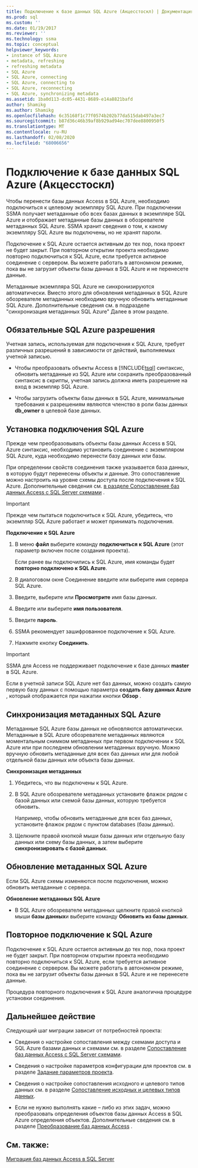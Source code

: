 ```yaml
---
title: Подключение к базе данных SQL Azure (Акцесстоскл) | Документация Майкрософт
ms.prod: sql
ms.custom: ''
ms.date: 01/19/2017
ms.reviewer: ''
ms.technology: ssma
ms.topic: conceptual
helpviewer_keywords:
- instance of SQL Azure
- metadata, refreshing
- refreshing metadata
- SQL Azure
- SQL Azure, connecting
- SQL Azure, connecting to
- SQL Azure, reconnecting
- SQL Azure, synchronizing metadata
ms.assetid: 1ba0d113-dc05-4431-8689-e14a8821bafd
author: Shamikg
ms.author: Shamikg
ms.openlocfilehash: 6c35168f1c77f0574b202b77da515dab497a3ec7
ms.sourcegitcommit: b87d36c46b39af8b929ad94ec707dee8800950f5
ms.translationtype: MT
ms.contentlocale: ru-RU
ms.lasthandoff: 02/08/2020
ms.locfileid: "68006656"
---
```

# <a name="connecting-to-azure-sql-db-accesstosql"></a>Подключение к базе данных SQL Azure (Акцесстоскл)
Чтобы перенести базы данных Access в SQL Azure, необходимо подключиться к целевому экземпляру SQL Azure. При подключении SSMA получает метаданные обо всех базах данных в экземпляре SQL Azure и отображает метаданные базы данных в обозревателе метаданных SQL Azure. SSMA хранит сведения о том, к какому экземпляру SQL Azure вы подключены, но не хранят пароли.  
  
Подключение к SQL Azure остается активным до тех пор, пока проект не будет закрыт. При повторном открытии проекта необходимо повторно подключиться к SQL Azure, если требуется активное соединение с сервером. Вы можете работать в автономном режиме, пока вы не загрузит объекты базы данных в SQL Azure и не перенесете данные.  
  
Метаданные экземпляра SQL Azure не синхронизируются автоматически. Вместо этого для обновления метаданных в SQL Azure обозревателе метаданных необходимо вручную обновить метаданные SQL Azure. Дополнительные сведения см. в подразделе "синхронизация метаданных SQL Azure" Далее в этом разделе.  
  
## <a name="required-sql-azure-permissions"></a>Обязательные SQL Azure разрешения  
Учетная запись, используемая для подключения к SQL Azure, требует различных разрешений в зависимости от действий, выполняемых учетной записью.  
  
-   Чтобы преобразовать объекты Access в [!INCLUDE[tsql](../../includes/tsql-md.md)] синтаксис, обновить метаданные из SQL Azure или сохранить преобразованный синтаксис в скрипты, учетная запись должна иметь разрешение на вход в экземпляр SQL Azure.  
  
-   Чтобы загрузить объекты базы данных в SQL Azure, минимальные требования к разрешениям являются членство в роли базы данных **db_owner** в целевой базе данных.  
  
## <a name="establishing-a-sql-azure-connection"></a>Установка подключения SQL Azure  
Прежде чем преобразовывать объекты базы данных Access в SQL Azure синтаксис, необходимо установить соединение с экземпляром SQL Azure, куда необходимо перенести базу данных или базы.  
  
При определении свойств соединения также указывается база данных, в которую будут перенесены объекты и данные. Это сопоставление можно настроить на уровне схемы доступа после подключения к SQL Azure. Дополнительные сведения см. [в разделе Сопоставление баз данных Access с SQL Server схемами](mapping-source-and-target-databases-accesstosql.md) .  
  
> [!IMPORTANT]  
> Прежде чем пытаться подключиться к SQL Azure, убедитесь, что экземпляр SQL Azure работает и может принимать подключения.  
  
**Подключение к SQL Azure**  
  
1.  В меню **файл** выберите команду **подключиться к SQL Azure** (этот параметр включен после создания проекта).  
  
    Если ранее вы подключились к SQL Azure, имя команды будет **повторно подключено к SQL Azure**.  
  
2.  В диалоговом окне Соединение введите или выберите имя сервера SQL Azure.  
  
3.  Введите, выберите или **Просмотрите** имя базы данных.  
  
4.  Введите или выберите **имя пользователя**.  
  
5.  Введите **пароль**.  
  
6.  SSMA рекомендует зашифрованное подключение к SQL Azure.  
  
7.  Нажмите кнопку **Соединить**.  
  
> [!IMPORTANT]  
> SSMA для Access не поддерживает подключение к базе данных **master** в SQL Azure.  
  
Если в учетной записи SQL Azure нет баз данных, можно создать самую первую базу данных с помощью параметра **создать базу данных Azure** , который отображается при нажатии кнопки **Обзор** .  
  
## <a name="synchronizing-sql-azure-metadata"></a>Синхронизация метаданных SQL Azure  
Метаданные SQL Azure базы данных не обновляются автоматически. Метаданные в SQL Azure обозревателе метаданных являются моментальным снимком метаданных при первом подключении к SQL Azure или при последнем обновлении метаданных вручную. Можно вручную обновить метаданные для всех баз данных или для любой отдельной базы данных или объекта базы данных.  
  
**Синхронизация метаданных**  
  
1.  Убедитесь, что вы подключены к SQL Azure.  
  
2.  В SQL Azure обозревателе метаданных установите флажок рядом с базой данных или схемой базы данных, которую требуется обновить.  
  
    Например, чтобы обновить метаданные для всех баз данных, установите флажок рядом с пунктом databases (базы данных).  
  
3.  Щелкните правой кнопкой мыши базы данных или отдельную базу данных или схему базы данных, а затем выберите **синхронизировать с базой данных**.  
  
## <a name="refreshing-sql-azure-metadata"></a>Обновление метаданных SQL Azure  
Если SQL Azure схемы изменяются после подключения, можно обновить метаданные с сервера.  
  
**Обновление метаданных SQL Azure**  
  
-   В SQL Azure обозревателе метаданных щелкните правой кнопкой мыши **базы данных**и выберите команду **Обновить из базы данных**.  
  
## <a name="reconnecting-to-sql-azure"></a>Повторное подключение к SQL Azure  
Подключение к SQL Azure остается активным до тех пор, пока проект не будет закрыт. При повторном открытии проекта необходимо повторно подключиться к SQL Azure, если требуется активное соединение с сервером. Вы можете работать в автономном режиме, пока вы не загрузит объекты базы данных в SQL Azure и не перенесете данные.  
  
Процедура повторного подключения к SQL Azure аналогична процедуре установки соединения.  
  
## <a name="next-step"></a>Дальнейшее действие  
Следующий шаг миграции зависит от потребностей проекта:  
  
-   Сведения о настройке сопоставления между схемами доступа и SQL Azure базами данных и схемами см. в разделе [Сопоставление баз данных Access с SQL Server схемами](mapping-source-and-target-databases-accesstosql.md).  
  
-   Сведения о настройке параметров конфигурации для проектов см. в разделе [Задание параметров проекта](setting-conversion-and-migration-options-accesstosql.md).  
  
-   Сведения о настройке сопоставления исходного и целевого типов данных см. в разделе [Сопоставление исходных и целевых типов данных](mapping-source-and-target-data-types-accesstosql.md).  
  
-   Если не нужно выполнять какие – либо из этих задач, можно преобразовать определения объектов базы данных Access в SQL Azure определения объектов. Дополнительные сведения см. в разделе [Преобразование баз данных Access](converting-access-database-objects-accesstosql.md) .  
  
## <a name="see-also"></a>См. также:  
[Миграция баз данных Access в SQL Server](migrating-access-databases-to-sql-server-azure-sql-db-accesstosql.md)  
  
